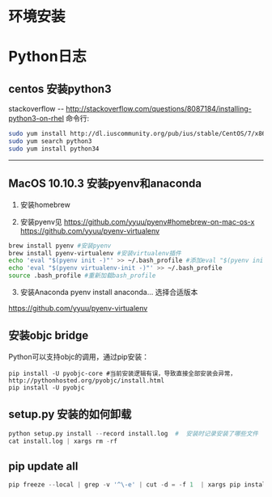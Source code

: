 # 环境安装

# Python日志

## centos 安装python3
stackoverflow -- http://stackoverflow.com/questions/8087184/installing-python3-on-rhel
命令行:
```sh
sudo yum install http://dl.iuscommunity.org/pub/ius/stable/CentOS/7/x86_64/ius-release-1.0-13.ius.centos7.noarch.rpm
sudo yum search python3
sudo yum install python34
```

---

## MacOS 10.10.3 安装pyenv和anaconda

1. 安装homebrew

2. 安装pyenv见 https://github.com/yyuu/pyenv#homebrew-on-mac-os-x
https://github.com/yyuu/pyenv-virtualenv

```sh
brew install pyenv #安装pyenv
brew install pyenv-virtualenv #安装virtualenv插件
echo 'eval "$(pyenv init -)"' >> ~/.bash_profile #添加eval "$(pyenv init -)"到.bash_profile
echo 'eval "$(pyenv virtualenv-init -)"' >> ~/.bash_profile
source .bash_profile #重新加载bash_profile
```

3. 安装Anaconda
pyenv install anaconda... 选择合适版本

https://github.com/yyuu/pyenv-virtualenv

## 安装objc bridge
Python可以支持objc的调用，通过pip安装：

```
pip install -U pyobjc-core #当前安装逻辑有误，导致直接全部安装会异常，http://pythonhosted.org/pyobjc/install.html 
pip install -U pyobjc
```

## setup.py 安装的如何卸载
``` python
python setup.py install --record install.log  #  安装时记录安装了哪些文件
cat install.log | xargs rm -rf
```

## pip update all
``` python
pip freeze --local | grep -v '^\-e' | cut -d = -f 1  | xargs pip install -U
```
